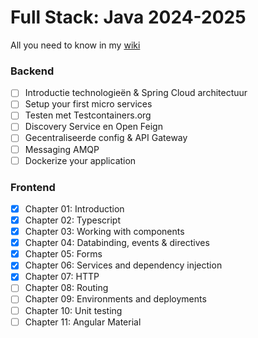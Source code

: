 # Full Stack: Java 2024-2025
All you need to know in my [wiki](https://github.com/pxlit-projects/3tiwfullstack-labs-Su-zenGeurtsPXL/wiki)

### Backend
- [ ]  Introductie technologieën & Spring Cloud architectuur
- [ ]  Setup your first micro services
- [ ]  Testen met Testcontainers.org
- [ ]  Discovery Service en Open Feign
- [ ]  Gecentraliseerde config & API Gateway
- [ ]  Messaging AMQP
- [ ]  Dockerize your application

### Frontend
- [x] Chapter 01: Introduction
- [x] Chapter 02: Typescript
- [x] Chapter 03: Working with components
- [x] Chapter 04: Databinding, events & directives
- [x] Chapter 05: Forms
- [x] Chapter 06: Services and dependency injection
- [x] Chapter 07: HTTP
- [ ] Chapter 08: Routing
- [ ] Chapter 09: Environments and deployments
- [ ] Chapter 10: Unit testing
- [ ] Chapter 11: Angular Material
